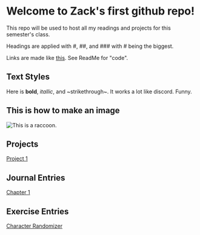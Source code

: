 # Welcome to Zack's first github repo!

This repo will be used to host all my readings and projects for this semester's class.

Headings are applied with #, ##, and ### with # being the biggest.

Links are made like [this](https://p5js.org). See ReadMe for "code".

## Text Styles

Here is **bold**, *itallic*, and ~strikethrough~. It works a lot like discord. Funny.

## This is how to make an image

![This is a raccoon.](https://t3.ftcdn.net/jpg/01/73/37/16/360_F_173371622_02A2qGqjhsJ5SWVhUPu0t9O9ezlfvF8l.jpg)

## Projects

[Project 1](project1/index.html)
## Journal Entries

[Chapter 1](journal/8.26.2025-entry.md)

## Exercise Entries

[Character Randomizer](exercises/characterrandomizer/index.html)
